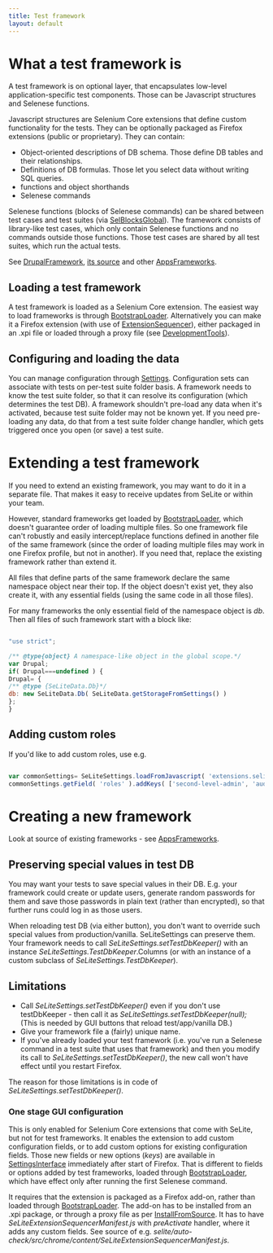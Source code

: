 ```yaml
---
title: Test framework
layout: default
---
```



# What a test framework is #
A test framework is on optional layer, that encapsulates low-level application-specific test components. Those can be Javascript structures and Selenese functions.

Javascript structures are Selenium Core extensions that define custom functionality for the tests. They can be optionally packaged as Firefox extensions (public or proprietary). They can contain:

  * Object-oriented descriptions of DB schema. Those define DB tables and their relationships.
  * Definitions of DB formulas. Those let you select data without writing SQL queries.
  * functions and object shorthands
  * Selenese commands


Selenese functions (blocks of Selenese commands) can be shared between test cases and test suites (via [SelBlocksGlobal](SelBlocksGlobal)). The framework consists of library-like test cases, which only contain Selenese functions and no commands outside those functions. Those test cases are shared by all test suites, which run the actual tests.

See [DrupalFramework](DrupalFramework), [its source](https://code.google.com/p/selite/source/browse/drupal) and other [AppsFrameworks](AppsFrameworks).

## Loading a test framework ##
A test framework is loaded as a Selenium Core extension. The easiest way to load frameworks is through [BootstrapLoader](BootstrapLoader). Alternatively you can make it a Firefox extension (with use of [ExtensionSequencer](ExtensionSequencer)), either packaged in an .xpi file or loaded through a proxy file (see [DevelopmentTools](DevelopmentTools)).

## Configuring and loading the data ##
You can manage configuration through [Settings](Settings). Configuration sets can associate with tests on per-test suite folder basis. A framework needs to know the test suite folder, so that it can resolve its configuration (which determines the test DB). A framework shouldn't pre-load any data when it's activated, because test suite folder may not be known yet. If you need pre-loading any data, do that from a test suite folder change handler, which gets triggered once you open (or save) a test suite.

# Extending a test framework #
If you need to extend an existing framework, you may want to do it in a separate file. That makes it easy to receive updates from SeLite or within your team.

However, standard frameworks get loaded by [BootstrapLoader](BootstrapLoader), which doesn't guarantee order of loading multiple files. So one framework file can't robustly and easily intercept/replace functions defined in another file of the same framework (since the order of loading multiple files may work in one Firefox profile, but not in another). If you need that, replace the existing framework rather than extend it.

All files that define parts of the same framework declare the same namespace object near their top. If the object doesn't exist yet, they also create it, with any essential fields (using the same code in all those files).

For many frameworks the only essential field of the namespace object is _db_. Then all files of such framework start with a block like:

```javascript

"use strict";

/** @type{object} A namespace-like object in the global scope.*/
var Drupal;
if( Drupal===undefined ) {
Drupal= {
/** @type {SeLiteData.Db}*/
db: new SeLiteData.Db( SeLiteData.getStorageFromSettings() )
};
}
```

## Adding custom roles ##
If you'd like to add custom roles, use e.g.

```javascript

var commonSettings= SeLiteSettings.loadFromJavascript( 'extensions.selite-settings.common' );
commonSettings.getField( 'roles' ).addKeys( ['second-level-admin', 'auditor', 'contributor'] );
```

# Creating a new framework #
Look at source of existing frameworks - see [AppsFrameworks](AppsFrameworks).

## Preserving special values in test DB ##
You may want your tests to save special values in their DB. E.g. your framework could create or update users, generate random passwords for them and save those passwords in plain text (rather than encrypted), so that further runs could log in as those users.

When reloading test DB (via either button), you don't want to override such special values from production/vanilla. SeLiteSettings can preserve them. Your framework needs to call _SeLiteSettings.setTestDbKeeper()_ with an instance _SeLiteSettings.TestDbKeeper_.Columns (or with an instance of a custom subclass of _SeLiteSettings.TestDbKeeper_).

## Limitations ##
  * Call _SeLiteSettings.setTestDbKeeper()_ even if you don't use testDbKeeper - then call it as _SeLiteSettings.setTestDbKeeper(null);_ (This is needed by GUI buttons that reload test/app/vanilla DB.)
  * Give your framework file a (fairly) unique name.
  * If you've already loaded your test framework (i.e. you've run a Selenese command in a test suite that uses that framework) and then you modify its call to _SeLiteSettings.setTestDbKeeper()_, the new call won't have effect until you restart Firefox.

The reason for those limitations is in code of _SeLiteSettings.setTestDbKeeper()_.

### One stage GUI configuration ###
<a href='Hidden comment: @TODO move to a page on its own: CreateExtensions '></a>This is only enabled for Selenium Core extensions that come with SeLite, but not for test frameworks. It enables the extension to add custom configuration fields, or to add custom options for existing configuration fields. Those new fields or new options (_keys_) are available in [SettingsInterface](SettingsInterface) immediately after start of Firefox. That is different to fields or options added by test frameworks, loaded through [BootstrapLoader](BootstrapLoader), which have effect only after running the first Selenese command.

It requires that the extension is packaged as a Firefox add-on, rather than loaded through [BootstrapLoader](BootstrapLoader). The add-on has to be installed from an .xpi package, or through a proxy file as per [InstallFromSource](InstallFromSource). It has to have _SeLiteExtensionSequencerManifest.js_ with _preActivate_ handler, where it adds any custom fields. See source of e.g. _selite/auto-check/src/chrome/content/SeLiteExtensionSequencerManifest.js_<!-- TODO links -->.
